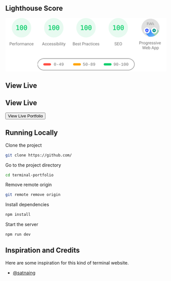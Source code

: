## Lighthouse Score

<p align="center">
<img width="710" alt="Sunil Bishnoi Terminal Lighthouse Score" src="public/lighthouse-result.svg">
</p>

## View Live
<h2>View Live</h2>
    <!-- Button for live view -->
    <a href="https://sunilbishnoi-terminal-portfolio.vercel.app" target="_blank">
        <button>View Live Portfolio</button>
    </a>

## Running Locally

Clone the project

```bash
git clone https://github.com/
```

Go to the project directory

```bash
cd terminal-portfolio
```

Remove remote origin

```bash
git remote remove origin
```

Install dependencies

```bash
npm install
```

Start the server

```bash
npm run dev
```

## Inspiration and Credits

Here are some inspiration for this kind of terminal website. 

- [@satnaing](https://satnaing.dev)
